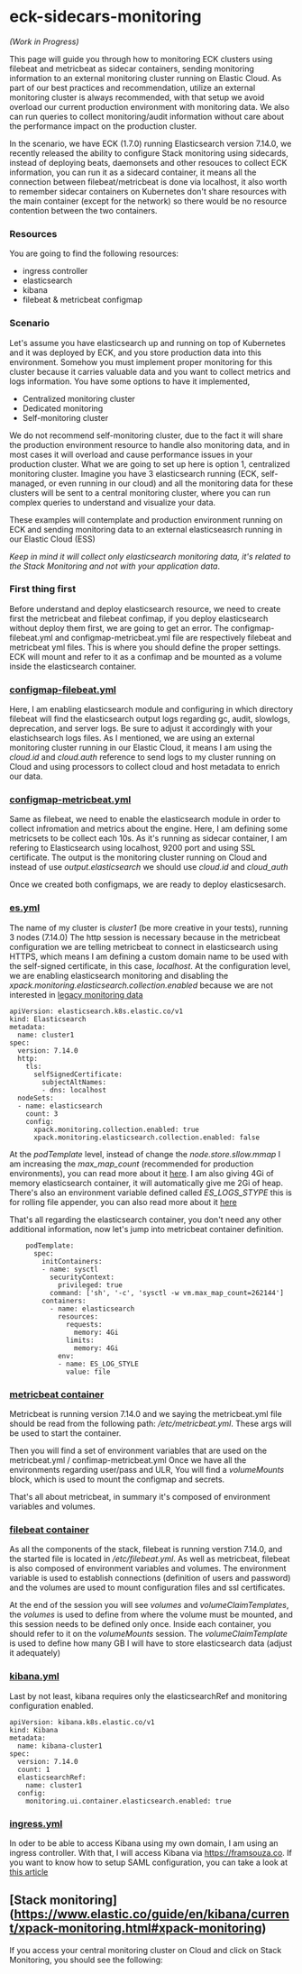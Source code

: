 # eck-sidecars-monitoring

_(Work in Progress)_

This page will guide you through how to monitoring ECK clusters using filebeat and metricbeat as sidecar containers, sending monitoring information to an external monitoring cluster running on Elastic Cloud.
As part of our best practices and recommendation, utilize an external monitoring cluster is always recommended, with that setup we avoid overload our current production environment with monitoring data. We also can run queries to collect monitoring/audit information without care about the performance impact on the production cluster.

In the scenario, we have ECK (1.7.0) running Elasticsearch version 7.14.0, we recently released the ability to configure Stack monitoring using sidecards, instead of deploying beats, daemonsets and other resouces to collect ECK information, you can run it as a sidecard container, it means all the connection between filebeat/metricbeat is done via localhost, it also worth to remember sidecar containers on Kubernetes don't share resources with the main container (except for the network) so there would be no resource contention between the two containers.

### Resources
You are going to find the following resources:
- ingress controller
- elasticsearch 
- kibana
- filebeat & metricbeat configmap

### Scenario
Let's assume you have elasticsearch up and running on top of Kubernetes and it was deployed by ECK, and you store production data into this environment. Somehow you must implement proper monitoring for this cluster because it carries valuable data and you want to collect metrics and logs information.
You have some options to have it implemented,
- Centralized monitoring cluster
- Dedicated monitoring
- Self-monitoring cluster

We do not recommend self-monitoring cluster, due to the fact it will share the production environment resource to handle also monitoring data, and in most cases it will overload and cause performance issues in your production cluster. What we are going to set up here is option 1, centralized monitoring cluster. Imagine you have 3 elasticsearch running (ECK, self-managed, or even running in our cloud) and all the monitoring data for these clusters will be sent to a central monitoring cluster, where you can run complex queries to understand and visualize your data.

These examples will contemplate and production environment running on ECK and sending monitoring data to an external elasticseasrch running in our Elastic Cloud (ESS)

*Keep in mind it will collect only elasticsearch monitoring data, it's related to the Stack Monitoring and not with your application data*.

### First thing first

Before understand and deploy elasticsearch resource, we need to create first the metricbeat and filebeat confimap, if you deploy elasticsearch without deploy them first, we are going to get an error.
The configmap-filebeat.yml and configmap-metricbeat.yml file are respectively filebeat and metricbeat yml files. This is where you should define the proper settings. ECK will mount and refer to it as a confimap and be mounted as a volume inside the elasticsearch container.

### [configmap-filebeat.yml](https://github.com/framsouza/eck-sidecars-monitoring/blob/main/configmap-filebeat.yml)

Here, I am enabling elasticsearch module and configuring in which directory filebeat will find the elasticsearch output logs regarding gc, audit, slowlogs, deprecation, and server logs. Be sure to adjust it accordingly with your elastichsearch logs files.
As I mentioned, we are using an external monitoring cluster running in our Elastic Cloud, it means I am using the _cloud.id_ and _cloud.auth_ reference to send logs to my cluster running on Cloud and using processors to collect cloud and host metadata to enrich our data.

### [configmap-metricbeat.yml](https://github.com/framsouza/eck-sidecars-monitoring/blob/main/configmap-metricbeat.yml)
Same as filebeat, we need to enable the elasticsearch module in order to collect infromation and metrics about the engine. Here, I am defining some metricsets to be collect each 10s. As it's running as sidecar container, I am refering to Elasticsearch using localhost, 9200 port and using SSL certificate. The output is the monitoring cluster running on Cloud and instead of use _output.elasticsearch_ we should use _cloud.id_ and _cloud_auth_

Once we created both configmaps, we are ready to deploy elasticsesarch.

### [es.yml](https://github.com/framsouza/eck-sidecars-monitoring/blob/main/es.yml)

The name of my cluster is _cluster1_ (be more creative in your tests), running 3 nodes (7.14.0) 
The http session is necessary because in the metricbeat configuration we are telling metricbeat to connect in elasticsearch using HTTPS, which means I am defining a custom domain name to be used with the self-signed certificate, in this case, _localhost_.
At the configuration level, we are enabling elasticsearch monitoring and disabling the _xpack.monitoring.elasticsearch.collection.enabled_ because we are not interested in [legacy monitoring data](https://www.elastic.co/guide/en/elasticsearch/reference/7.9/collecting-monitoring-data.html)

```
apiVersion: elasticsearch.k8s.elastic.co/v1
kind: Elasticsearch
metadata:
  name: cluster1
spec:
  version: 7.14.0
  http:
    tls:
      selfSignedCertificate:
        subjectAltNames:
        - dns: localhost 
  nodeSets:
  - name: elasticsearch
    count: 3
    config:
      xpack.monitoring.collection.enabled: true
      xpack.monitoring.elasticsearch.collection.enabled: false
```

At the _podTemplate_ level, instead of change the _node.store.sllow.mmap_ I am increasing the _max_map_count_ (recommended for production environments), you can read more about it [here](https://www.elastic.co/guide/en/cloud-on-k8s/1.7/k8s-virtual-memory.html).
I am also giving 4Gi of memory elasticsearch container, it will automatically give me 2Gi of heap. There's also an environment variable defined called _ES_LOGS_STYPE_ this is for rolling file appender, you can also read more about it [here](https://github.com/elastic/elasticsearch/pull/65778)

That's all regarding the elasticsearch container, you don't need any other additional information, now let's jump into metricbeat container definition.


```
    podTemplate:
      spec:
        initContainers:
        - name: sysctl
          securityContext:
            privileged: true
          command: ['sh', '-c', 'sysctl -w vm.max_map_count=262144']
        containers:
          - name: elasticsearch
            resources:
              requests:
                memory: 4Gi
              limits:
                memory: 4Gi
            env:
            - name: ES_LOG_STYLE
              value: file
```

### [metricbeat container](https://github.com/framsouza/eck-sidecars-monitoring/blob/main/es.yml#L35)

Metricbeat is running version 7.14.0 and we saying the metricbeat.yml file should be read from the following path: _/etc/metricbeat.yml_. These args will be used to start the container.

Then  you will find a set of environment variables that are used on the metricbeat.yml / confimap-metricbeat.yml
Once we have all the environments regarding user/pass and ULR, You will find a _volumeMounts_ block, which is used to mount the configmap and secrets.

That's all about metricbeat, in summary it's composed of environment variables and volumes.

### [filebeat container](https://github.com/framsouza/eck-sidecars-monitoring/blob/main/es.yml#L77)

As all the components of the stack, filebeat is running verstion 7.14.0, and the started file is located in _/etc/filebeat.yml_.
As well as metricbeat, filebeat is also composed of environment variables and volumes.
The environment variable is used to establish connections (definition of users and password) and the volumes are used to mount configuration files and ssl certificates.

At the end of the session you will see _volumes_ and _volumeClaimTemplates_, the _volumes_ is used to define from where the volume must be mounted, and this session needs to be defined only once. Inside each container, you should refer to it on the _volumeMounts_ session.
The _volumeClaimTemplate_ is used to define how many GB I will have to store elasticsearch data (adjust it adequately) 

### [kibana.yml](https://github.com/framsouza/eck-sidecars-monitoring/blob/main/kibana.yml)

Last by not least, kibana requires only the elasticsearchRef and monitoring configuration enabled.

```
apiVersion: kibana.k8s.elastic.co/v1
kind: Kibana
metadata:
  name: kibana-cluster1
spec:
  version: 7.14.0
  count: 1
  elasticsearchRef:
    name: cluster1
  config:
    monitoring.ui.container.elasticsearch.enabled: true
```

### [ingress.yml](https://github.com/framsouza/eck-sidecars-monitoring/blob/main/ingress.yml)

In oder to be able to access Kibana using my own domain, I am using an ingress controller. With that, I will access Kibana via https://framsouza.co. If you want to know how to setup SAML configuration, you can take a look at [this article](https://github.com/framsouza/eck-saml-hot-warm-cold)


## [Stack monitoring] (https://www.elastic.co/guide/en/kibana/current/xpack-monitoring.html#xpack-monitoring)

If you access your central monitoring cluster on Cloud and click on Stack Monitoring, you should see the following:
